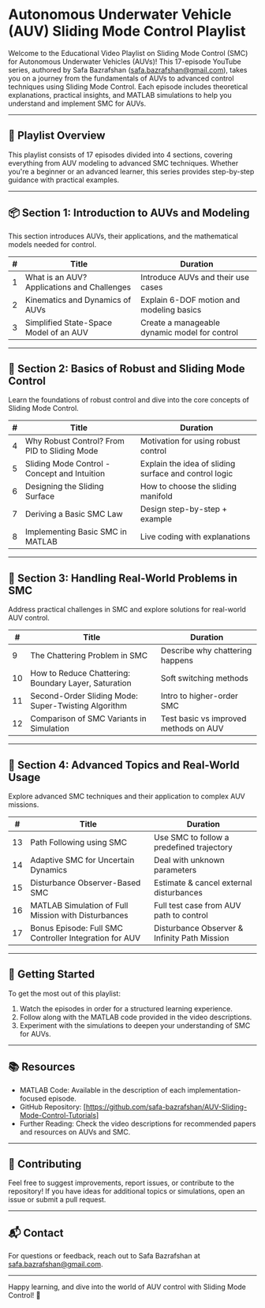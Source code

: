 # Autonomous Underwater Vehicle (AUV) Sliding Mode Control Playlist

Welcome to the Educational Video Playlist on Sliding Mode Control (SMC) for Autonomous Underwater Vehicles (AUVs)! This 17-episode YouTube series, authored by Safa Bazrafshan ([safa.bazrafshan@gmail.com](mailto:safa.bazrafshan@gmail.com)), takes you on a journey from the fundamentals of AUVs to advanced control techniques using Sliding Mode Control. Each episode includes theoretical explanations, practical insights, and MATLAB simulations to help you understand and implement SMC for AUVs.

---

## 🧭 Playlist Overview
This playlist consists of 17 episodes divided into 4 sections, covering everything from AUV modeling to advanced SMC techniques. Whether you're a beginner or an advanced learner, this series provides step-by-step guidance with practical examples.

---

## 📦 Section 1: Introduction to AUVs and Modeling
This section introduces AUVs, their applications, and the mathematical models needed for control.

| # | Title | Duration |
|---|-------|----------|
| 1 | What is an AUV? Applications and Challenges | Introduce AUVs and their use cases  |
| 2 | Kinematics and Dynamics of AUVs | Explain 6-DOF motion and modeling basics  |
| 3 | Simplified State-Space Model of an AUV | Create a manageable dynamic model for control  |

---

## 🔧 Section 2: Basics of Robust and Sliding Mode Control
Learn the foundations of robust control and dive into the core concepts of Sliding Mode Control.

| # | Title | Duration |
|---|-------|----------|
| 4 | Why Robust Control? From PID to Sliding Mode | Motivation for using robust control  |
| 5 | Sliding Mode Control - Concept and Intuition | Explain the idea of sliding surface and control logic  |
| 6 | Designing the Sliding Surface | How to choose the sliding manifold  |
| 7 | Deriving a Basic SMC Law | Design step-by-step + example  |
| 8 | Implementing Basic SMC in MATLAB | Live coding with explanations  |

---

## 🚧 Section 3: Handling Real-World Problems in SMC
Address practical challenges in SMC and explore solutions for real-world AUV control.

| # | Title | Duration | 
|---|-------|----------|
| 9 | The Chattering Problem in SMC | Describe why chattering happens  |
| 10 | How to Reduce Chattering: Boundary Layer, Saturation | Soft switching methods  |
| 11 | Second-Order Sliding Mode: Super-Twisting Algorithm | Intro to higher-order SMC  |
| 12 | Comparison of SMC Variants in Simulation | Test basic vs improved methods on AUV  |

---

## 🧠 Section 4: Advanced Topics and Real-World Usage
Explore advanced SMC techniques and their application to complex AUV missions.

| # | Title | Duration |
|---|-------|----------|
| 13 | Path Following using SMC | Use SMC to follow a predefined trajectory  |
| 14 | Adaptive SMC for Uncertain Dynamics | Deal with unknown parameters  |
| 15 | Disturbance Observer-Based SMC | Estimate & cancel external disturbances  |
| 16 | MATLAB Simulation of Full Mission with Disturbances | Full test case from AUV path to control  |
| 17 | Bonus Episode: Full SMC Controller Integration for AUV | Disturbance Observer & Infinity Path Mission  |

---

## 🚀 Getting Started
To get the most out of this playlist:
1. Watch the episodes in order for a structured learning experience.
2. Follow along with the MATLAB code provided in the video descriptions.
3. Experiment with the simulations to deepen your understanding of SMC for AUVs.

---

## 📚 Resources
- MATLAB Code: Available in the description of each implementation-focused episode.
- GitHub Repository: [https://github.com/safa-bazrafshan/AUV-Sliding-Mode-Control-Tutorials]
- Further Reading: Check the video descriptions for recommended papers and resources on AUVs and SMC.

---

## 🤝 Contributing
Feel free to suggest improvements, report issues, or contribute to the repository! If you have ideas for additional topics or simulations, open an issue or submit a pull request.

---

## 📬 Contact
For questions or feedback, reach out to Safa Bazrafshan at [safa.bazrafshan@gmail.com](mailto:safa.bazrafshan@gmail.com).

---

Happy learning, and dive into the world of AUV control with Sliding Mode Control! 🚢
